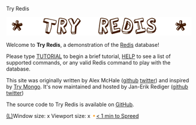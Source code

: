 Try Redis

 ![](../_resources/087804abec6372be69afccbaa5692e4c.png)

Welcome to **Try Redis**, a demonstration of the [Redis](http://redis.io/) database!

Please type [TUTORIAL](http://try.redis.io/#run) to begin a brief tutorial, [HELP](http://try.redis.io/#run) to see a list of supported commands, or any valid Redis command to play with the database.

This site was originally written by Alex McHale ([github](https://github.com/alexmchale)  [twitter](https://twitter.com/alexmchale)) and inspired by [Try Mongo](http://try.mongodb.org/). It's now maintained and hosted by Jan-Erik Rediger ([github](https://github.com/badboy)  [twitter](https://twitter.com/badboy_))

The source code to Try Redis is available on [GitHub](http://github.com/badboy/try.redis).

[(L)](http://try.redis.io/#)Window size:  x
Viewport size:  x
![close_icon.png](../_resources/84fc025b2e6ece6f37cfbf5a8c7b496d.png)[< 1 min to Spreed]()